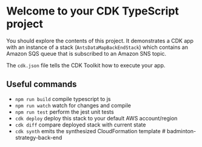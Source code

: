 # Welcome to your CDK TypeScript project

You should explore the contents of this project. It demonstrates a CDK app with an instance of a stack (`AntsDataMapBackEndStack`)
which contains an Amazon SQS queue that is subscribed to an Amazon SNS topic.

The `cdk.json` file tells the CDK Toolkit how to execute your app.

## Useful commands

* `npm run build`   compile typescript to js
* `npm run watch`   watch for changes and compile
* `npm run test`    perform the jest unit tests
* `cdk deploy`      deploy this stack to your default AWS account/region
* `cdk diff`        compare deployed stack with current state
* `cdk synth`       emits the synthesized CloudFormation template
#   b a d m i n t o n - s t r a t e g y - b a c k - e n d  
 